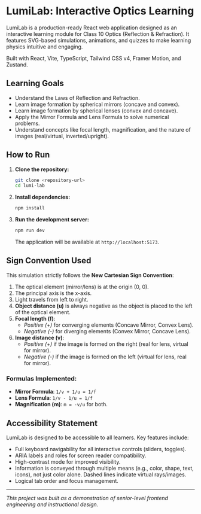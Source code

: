 # LumiLab: Interactive Optics Learning

LumiLab is a production-ready React web application designed as an interactive learning module for Class 10 Optics (Reflection & Refraction). It features SVG-based simulations, animations, and quizzes to make learning physics intuitive and engaging.

Built with React, Vite, TypeScript, Tailwind CSS v4, Framer Motion, and Zustand.

## Learning Goals

- Understand the Laws of Reflection and Refraction.
- Learn image formation by spherical mirrors (concave and convex).
- Learn image formation by spherical lenses (convex and concave).
- Apply the Mirror Formula and Lens Formula to solve numerical problems.
- Understand concepts like focal length, magnification, and the nature of images (real/virtual, inverted/upright).

## How to Run

1.  **Clone the repository:**
    ```bash
    git clone <repository-url>
    cd lumi-lab
    ```

2.  **Install dependencies:**
    ```bash
    npm install
    ```

3.  **Run the development server:**
    ```bash
    npm run dev
    ```
    The application will be available at `http://localhost:5173`.

## Sign Convention Used

This simulation strictly follows the **New Cartesian Sign Convention**:

1.  The optical element (mirror/lens) is at the origin (0, 0).
2.  The principal axis is the x-axis.
3.  Light travels from left to right.
4.  **Object distance (u)** is always negative as the object is placed to the left of the optical element.
5.  **Focal length (f)**:
    -   *Positive (+)* for converging elements (Concave Mirror, Convex Lens).
    -   *Negative (-)* for diverging elements (Convex Mirror, Concave Lens).
6.  **Image distance (v)**:
    -   *Positive (+)* if the image is formed on the right (real for lens, virtual for mirror).
    -   *Negative (-)* if the image is formed on the left (virtual for lens, real for mirror).

### Formulas Implemented:

-   **Mirror Formula**: `1/v + 1/u = 1/f`
-   **Lens Formula**: `1/v - 1/u = 1/f`
-   **Magnification (m)**: `m = -v/u` for both.

## Accessibility Statement

LumiLab is designed to be accessible to all learners. Key features include:
- Full keyboard navigability for all interactive controls (sliders, toggles).
- ARIA labels and roles for screen reader compatibility.
- High-contrast mode for improved visibility.
- Information is conveyed through multiple means (e.g., color, shape, text, icons), not just color alone. Dashed lines indicate virtual rays/images.
- Logical tab order and focus management.

---
*This project was built as a demonstration of senior-level frontend engineering and instructional design.*